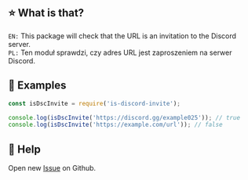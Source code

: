 ## ⭐ What is that?
`EN:` This package will check that the URL is an invitation to the Discord server.  
`PL:` Ten moduł sprawdzi, czy adres URL jest zaproszeniem na serwer Discord.

## 📝 Examples
```js
const isDscInvite = require('is-discord-invite');

console.log(isDscInvite('https://discord.gg/example025')); // true
console.log(isDscInvite('https://example.com/url')); // false
```

## 🤝 Help
Open new <a href="https://github.com/sefinek24/is-discord-invite/issues/new" target="_blank">Issue</a> on Github.